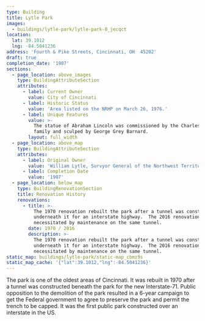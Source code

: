 ```yaml
---
type: Building
title: Lytle Park
images:
  - buildings/lytle-park/lytle-park-0_jecqct
location:
  lat: 39.1012
  lng: -84.5041236
address: 'Fourth & Pike Streets, Cincinnati, OH  45202'
draft: true
completion_date: '1907'
sections:
  - page_location: above_images
    type: BuildingAttributeSection
    attributes:
      - label: Current Owner
        value: City of Cincinnati
      - label: Historic Status
        value: 'Area listed on the NRHP on March 26, 1976.'
      - label: Unique Features
        value: >-
          The statue of Abraham Lincoln was commissioned by the Charles P. Taft
          family and sculped by George Grey Barnard.
        layout: full_width
  - page_location: above_map
    type: BuildingAttributeSection
    attributes:
      - label: Original Owner
        value: 'William Lytle, Survyor General of the Northwest Territory'
      - label: Completion Date
        value: '1907'
  - page_location: below_map
    type: BuildingRenovationSection
    title: Renovation History
    renovations:
      - title: >-
          The 1970 renovation rebuilt the park after a tunnel was constucted
          underneath it for an interstate highway.  The 2016 renovation was
          necessitated by maintenance on the same tunnel.
        date: 1970 / 2016
        description: >-
          The 1970 renovation rebuilt the park after a tunnel was constucted
          underneath it for an interstate highway.  The 2016 renovation was
          necessitated by maintenance on the same tunnel.
static_map: buildings/lytle-park/static-map_cbmz9s
static_map_cache: '{"lat":39.1012,"lng":-84.5041236}'
---
```


The park is one of the oldest areas of Cincinnati. It was rebuilt in 1970 after a tunnel was constructed beneath the park for the new Interstate-71. Public opposition to the demolition of the park resulted in a 6-year campaign to get the Federal government to agree to preserve the park and permit the trench to be capped. It was the first public park constructed over an interstate in the US.
